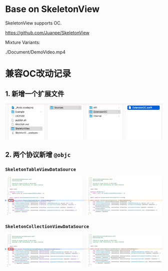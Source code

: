 # Base on SkeletonView

SkeletonView supports OC. 

https://github.com/Juanpe/SkeletonView

Mixture Variants:

./Document/DemoVideo.mp4




# 兼容OC改动记录

## 1. 新增一个扩展文件

![](./Document/新增文件.jpg)



## 2. 两个协议新增 `@objc`

### `SkeletonTableViewDataSource`

![](./Document/TableView协议新增@objc.jpg)



### `SkeletonCollectionViewDataSource`

![](./Document/CollectionView协议新增@objc.jpg)







